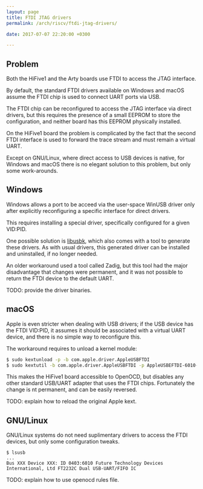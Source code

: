 ```yaml
---
layout: page
title: FTDI JTAG drivers
permalink: /arch/riscv/ftdi-jtag-drivers/

date: 2017-07-07 22:20:00 +0300

---
```


## Problem

Both the HiFive1 and the Arty boards use FTDI to access the JTAG interface.

By default, the standard FTDI drivers available on Windows and macOS assume the FTDI chip is used to connect UART ports via USB.

The FTDI chip can be reconfigured to access the JTAG interface via direct drivers, but this requires the presence of a small EEPROM to store the configuration, and neither board has this EEPROM physically installed.

On the HiFive1 board the problem is complicated by the fact that the second FTDI interface is used to forward the trace stream and must remain a virtual UART.

Except on GNU/Linux, where direct access to USB devices is native, for Windows and macOS there is no elegant solution to this problem, but only some work-arounds.

## Windows

Windows allows a port to be acceed via the user-space WinUSB driver only after explicitly reconfiguring a specific interface for direct drivers.

This requires installing a special driver, specifically configured for a given VID:PID.

One possible solution is [libusbk](https://sourceforge.net/projects/libusbk/), which also comes with a tool to generate these drivers. As with usual drivers, this generated driver can be installed and uninstalled, if no longer needed.

An older workaround used a tool called Zadig, but this tool had the major disadvantage that changes were permanent, and it was not possible to return the FTDI device to the default UART.

TODO: provide the driver binaries.

## macOS

Apple is even stricter when dealing with USB drivers; if the USB device has the FTDI VID:PID, it assumes it should be associated with a virtual UART device, and there is no simple way to reconfigure this.

The workaround requires to unload a kernel module:

```bash
$ sudo kextunload -p -b com.apple.driver.AppleUSBFTDI
$ sudo kextutil -b com.apple.driver.AppleUSBFTDI -p AppleUSBEFTDI-6010-1
```

This makes the HiFive1 board accessible to OpenOCD, but disables any other standard USB/UART adapter that uses the FTDI chips. Fortunately the change is nt permanent, and can be easily reversed.

TODO: explain how to reload the original Apple kext.

## GNU/Linux

GNU/Linux systems do not need suplimentary drivers to access the FTDI devices, but only some configuration tweaks.

```
$ lsusb
...
Bus XXX Device XXX: ID 0403:6010 Future Technology Devices
International, Ltd FT2232C Dual USB-UART/FIFO IC
```

TODO: explain how to use openocd rules file.

